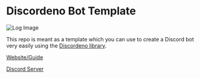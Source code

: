 # Discordeno Bot Template

![Log Image](https://i.imgur.com/09skKfz.png)

This repo is meant as a template which you can use to create a Discord bot very easily using the
[Discordeno library](https://github.com/discordeno/discordeno).

[Website/Guide](https://discordeno.mod.land/docs/intro)

[Discord Server](https://discord.com/invite/5vBgXk3UcZ)
